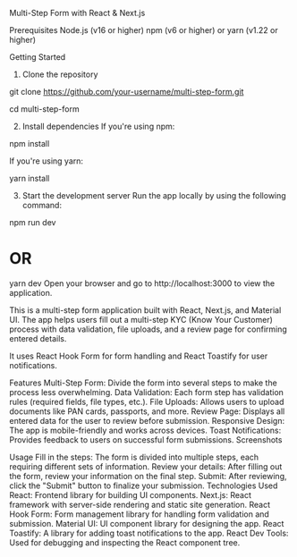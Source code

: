 Multi-Step Form with React & Next.js

 Prerequisites
Node.js (v16 or higher)
npm (v6 or higher) or yarn (v1.22 or higher)

Getting Started
 1. Clone the repository

git clone https://github.com/your-username/multi-step-form.git

cd multi-step-form

2. Install dependencies
If you're using npm:

npm install

If you're using yarn:

 yarn install

3. Start the development server
Run the app locally by using the following command:

 npm run dev
# OR
yarn dev
Open your browser and go to http://localhost:3000 to view the application.



This is a multi-step form application built with React, Next.js, and Material UI. The app helps users fill out a multi-step KYC (Know Your Customer) process with data validation, file uploads, and a review page for confirming entered details.

It uses React Hook Form for form handling and React Toastify for user notifications.

Features
Multi-Step Form: Divide the form into several steps to make the process less overwhelming.
Data Validation: Each form step has validation rules (required fields, file types, etc.).
File Uploads: Allows users to upload documents like PAN cards, passports, and more.
Review Page: Displays all entered data for the user to review before submission.
Responsive Design: The app is mobile-friendly and works across devices.
Toast Notifications: Provides feedback to users on successful form submissions.
Screenshots

Usage
Fill in the steps: The form is divided into multiple steps, each requiring different sets of information.
Review your details: After filling out the form, review your information on the final step.
Submit: After reviewing, click the "Submit" button to finalize your submission.
Technologies Used
React: Frontend library for building UI components.
Next.js: React framework with server-side rendering and static site generation.
React Hook Form: Form management library for handling form validation and submission.
Material UI: UI component library for designing the app.
React Toastify: A library for adding toast notifications to the app.
React Dev Tools: Used for debugging and inspecting the React component tree.
